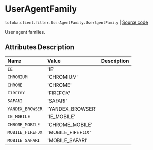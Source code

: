 # UserAgentFamily
`toloka.client.filter.UserAgentFamily.UserAgentFamily` | [Source code](https://github.com/Toloka/toloka-kit/blob/v1.2.0/src/client/filter.py#L676)

User agent families.

## Attributes Description

| Name | Value | Description |
| :------| :-----------| :----------| 
`IE`|'IE'|
`CHROMIUM`|'CHROMIUM'|
`CHROME`|'CHROME'|
`FIREFOX`|'FIREFOX'|
`SAFARI`|'SAFARI'|
`YANDEX_BROWSER`|'YANDEX_BROWSER'|
`IE_MOBILE`|'IE_MOBILE'|
`CHROME_MOBILE`|'CHROME_MOBILE'|
`MOBILE_FIREFOX`|'MOBILE_FIREFOX'|
`MOBILE_SAFARI`|'MOBILE_SAFARI'|
